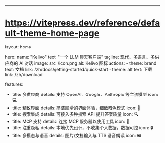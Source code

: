 ---
# https://vitepress.dev/reference/default-theme-home-page
layout: home

hero:
  name: "Kelivo"
  text: "一个 LLM 聊天客户端"
  tagline: 现代、多语言、多供应商的 AI 对话
  image:
    src: /icon.png
    alt: Kelivo 图标
  actions:
    - theme: brand
      text: 文档
      link: /zh/docs/getting-started/quick-start
    - theme: alt
      text: 下载
      link: /zh/download

features:
  - title: 多供应商
    details: 支持 OpenAI、Google、Anthropic 等主流模型
    icon: 💻
  - title: 精致界面
    details: 简洁顺滑的界面体验，细致暗色模式
    icon: 🎨
  - title: 搜索集成
    details: 可接入多种搜索 API 提升答案质量
    icon: 🔍
  - title: MCP 支持
    details: 连接 MCP 服务器以使用工具
    icon: 🧩
  - title: 注重隐私
    details: 本地优先设计，不收集个人数据，数据可控
    icon: 🔒
  - title: 多模态与语音
    details: 图片/文档输入与 TTS 语音朗读
    icon: 🖼️

 
